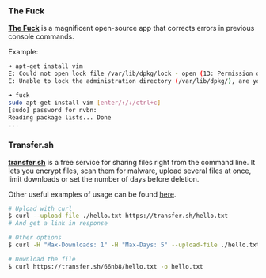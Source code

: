 ### The Fuck
[**The Fuck**](https://github.com/nvbn/thefuck) is a magnificent open-source app that corrects errors in previous console commands.

Example:

```bash
➜ apt-get install vim
E: Could not open lock file /var/lib/dpkg/lock - open (13: Permission denied)
E: Unable to lock the administration directory (/var/lib/dpkg/), are you root?

➜ fuck
sudo apt-get install vim [enter/↑/↓/ctrl+c]
[sudo] password for nvbn:
Reading package lists... Done
...
```

### Transfer.sh
[**transfer.sh**](https://transfer.sh) is a free service for sharing files right from the command line. It lets you encrypt files, 
scan them for malware, upload several files at once, limit downloads or set the number of days before deletion.

Other useful examples of usage can be found [here](https://github.com/dutchcoders/transfer.sh/blob/master/examples.md).

```bash
# Upload with curl
$ curl --upload-file ./hello.txt https://transfer.sh/hello.txt  
# And get a link in response

# Other options
$ curl -H "Max-Downloads: 1" -H "Max-Days: 5" --upload-file ./hello.txt https://transfer.sh/hello.txt

# Download the file 
$ curl https://transfer.sh/66nb8/hello.txt -o hello.txt
```
